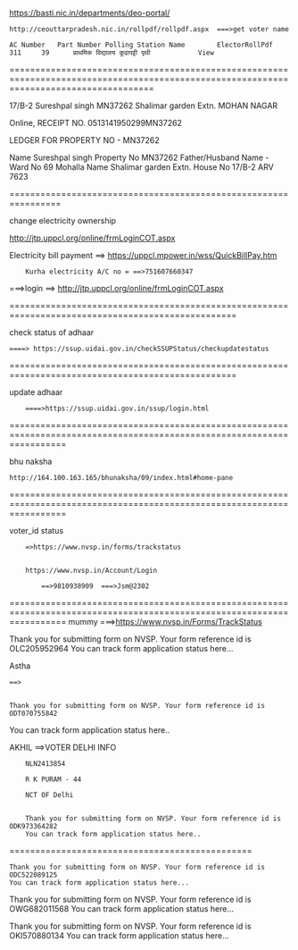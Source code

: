 https://basti.nic.in/departments/deo-portal/
	
	http://ceouttarpradesh.nic.in/rollpdf/rollpdf.aspx  ===>get voter name

	AC Number	Part Number	Polling Station Name	 	ElectorRollPdf
	311		39		प्राथमिक विद्यालय कूढापट्टी पृथी			View

========================================================================================================================================

17/B-2	Sureshpal singh	MN37262	Shalimar garden Extn.	MOHAN NAGAR


Online, RECEIPT NO. 0513141950299MN37262


LEDGER FOR PROPERTY NO - MN37262

Name	Sureshpal singh	Property No	MN37262
Father/Husband Name	-	Ward No	69
Mohalla Name	Shalimar garden Extn.	House No	17/B-2
ARV	7623	

================================================================

change electricity ownership

http://jtp.uppcl.org/online/frmLoginCOT.aspx

Electricity bill payment ==> https://uppcl.mpower.in/wss/QuickBillPay.htm
	
		Kurha electricity A/C no = ==>751607660347

===>login ==> http://jtp.uppcl.org/online/frmLoginCOT.aspx

==================================================================================================


check status of adhaar

	====> https://ssup.uidai.gov.in/checkSSUPStatus/checkupdatestatus



==================================================================================================


update adhaar

		====>https://ssup.uidai.gov.in/ssup/login.html

=======================================================================================================================


bhu naksha

	http://164.100.163.165/bhunaksha/09/index.html#home-pane

	

=======================================================================================================================


voter_id status

		=>https://www.nvsp.in/forms/trackstatus

		
		https://www.nvsp.in/Account/Login

			==>9810938909  ===>Jsm@2302
=======================================================================================================================
mummy ===>https://www.nvsp.in/Forms/TrackStatus
   

Thank you for submitting form on NVSP. Your form reference id is OLC205952964
You can track form application status here...  



Astha

	==>


	Thank you for submitting form on NVSP. Your form reference id is ODT070755842
You can track form application status here..

   


AKHIL ==>VOTER DELHI INFO

		NLN2413854

		R K PURAM - 44

		NCT OF Delhi


		Thank you for submitting form on NVSP. Your form reference id is ODK973364282
		You can track form application status here..
































===============================================


	Thank you for submitting form on NVSP. Your form reference id is ODC522089125
	You can track form application status here... 


	
Thank you for submitting form on NVSP. Your form reference id is OWG682011568
You can track form application status here... 


	
Thank you for submitting form on NVSP. Your form reference id is OKI570880134
You can track form application status here...    
